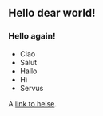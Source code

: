 ## Hello dear world!

### Hello again!
* Ciao
* Salut
* Hallo
* Hi
* Servus

A [link to heise](http://www.heise.de).
